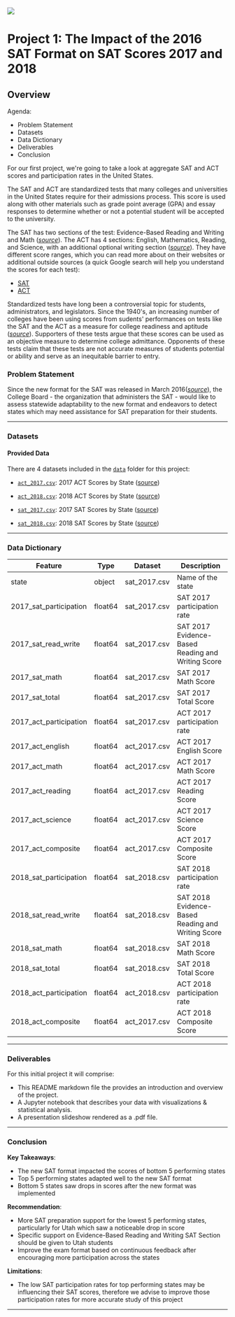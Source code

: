 # ![](https://ga-dash.s3.amazonaws.com/production/assets/logo-9f88ae6c9c3871690e33280fcf557f33.png)
# Project 1: The Impact of the 2016 SAT Format on SAT Scores 2017 and 2018

## Overview

Agenda:
- Problem Statement
- Datasets
- Data Dictionary
- Deliverables
- Conclusion

For our first project, we're going to take a look at aggregate SAT and ACT scores and participation rates in the United States.

The SAT and ACT are standardized tests that many colleges and universities in the United States require for their admissions process. This score is used along with other materials such as grade point average (GPA) and essay responses to determine whether or not a potential student will be accepted to the university.

The SAT has two sections of the test: Evidence-Based Reading and Writing and Math ([*source*](https://www.princetonreview.com/college/sat-sections)). The ACT has 4 sections: English, Mathematics, Reading, and Science, with an additional optional writing section ([*source*](https://www.act.org/content/act/en/products-and-services/the-act/scores/understanding-your-scores.html)). They have different score ranges, which you can read more about on their websites or additional outside sources (a quick Google search will help you understand the scores for each test):
* [SAT](https://collegereadiness.collegeboard.org/sat)
* [ACT](https://www.act.org/content/act/en.html)

Standardized tests have long been a controversial topic for students, administrators, and legislators. Since the 1940's, an increasing number of colleges have been using scores from sudents' performances on tests like the SAT and the ACT as a measure for college readiness and aptitude ([*source*](https://www.minotdailynews.com/news/local-news/2017/04/a-brief-history-of-the-sat-and-act/)). Supporters of these tests argue that these scores can be used as an objective measure to determine college admittance. Opponents of these tests claim that these tests are not accurate measures of students potential or ability and serve as an inequitable barrier to entry.

### Problem Statement

Since the new format for the SAT was released in March 2016([*source*](https://www.pcsb.org/cms/lib/FL01903687/Centricity/Domain/6701/New%20SAT.pdf)), the College Board - the organization that administers the SAT - would like to assess statewide adaptability to the new format and endeavors to detect states which may need assistance for SAT preparation for their students.

---

### Datasets

#### Provided Data

There are 4 datasets included in the [`data`](./data/) folder for this project:

* [`act_2017.csv`](./data/act_2017.csv): 2017 ACT Scores by State ([source](https://blog.prepscholar.com/act-scores-by-state-averages-highs-and-lows))
* [`act_2018.csv`](./data/act_2018.csv): 2018 ACT Scores by State ([source](https://blog.prepscholar.com/act-scores-by-state-averages-highs-and-lows))

* [`sat_2017.csv`](./data/sat_2017.csv): 2017 SAT Scores by State ([source](https://blog.collegevine.com/here-are-the-average-sat-scores-by-state/))
* [`sat_2018.csv`](./data/sat_2018.csv): 2018 SAT Scores by State ([source](https://blog.collegevine.com/here-are-the-average-sat-scores-by-state/))

---

### Data Dictionary

|Feature|Type|Dataset|Description|
|---|---|---|---|
|state|object|sat_2017.csv|Name of the state|
|2017_sat_participation|float64|sat_2017.csv|SAT 2017 participation rate|
|2017_sat_read_write|float64|sat_2017.csv|SAT 2017 Evidence-Based Reading and Writing Score|
|2017_sat_math|float64|sat_2017.csv|SAT 2017 Math Score|
|2017_sat_total|float64|sat_2017.csv|SAT 2017 Total Score|
|2017_act_participation|float64|sat_2017.csv|ACT 2017 participation rate|
|2017_act_english|float64|act_2017.csv|ACT 2017 English Score|
|2017_act_math|float64|act_2017.csv|ACT 2017 Math Score|
|2017_act_reading|float64|act_2017.csv|ACT 2017 Reading Score|
|2017_act_science|float64|act_2017.csv|ACT 2017 Science Score|
|2017_act_composite|float64|act_2017.csv|ACT 2017 Composite Score|
|2018_sat_participation|float64|sat_2018.csv|SAT 2018 participation rate|
|2018_sat_read_write|float64|sat_2018.csv|SAT 2018 Evidence-Based Reading and Writing Score|
|2018_sat_math|float64|sat_2018.csv|SAT 2018 Math Score|
|2018_sat_total|float64|sat_2018.csv|SAT 2018 Total Score|
|2018_act_participation|float64|act_2018.csv|ACT 2018 participation rate|
|2018_act_composite|float64|act_2017.csv|ACT 2018 Composite Score|

---

### Deliverables

For this initial project it will comprise:
- This README markdown file the provides an introduction and overview of the project.
- A Jupyter notebook that describes your data with visualizations & statistical analysis.
- A presentation slideshow rendered as a .pdf file.

---

### Conclusion

**Key Takeaways**:
- The new SAT format impacted the scores of bottom 5 performing states
- Top 5 performing states adapted well to the new SAT format
- Bottom 5 states saw drops in scores after the new format was implemented

**Recommendation**:
- More SAT preparation support for the lowest 5 performing states, particularly for Utah which saw a noticeable drop in score
- Specific support on Evidence-Based Reading and Writing SAT Section should be given to Utah students
- Improve the exam format based on continuous feedback after encouraging more participation across the states

**Limitations**:
- The low SAT participation rates for top performing states may be influencing their SAT scores, therefore we advise to improve those participation rates for more accurate study of this project


---
